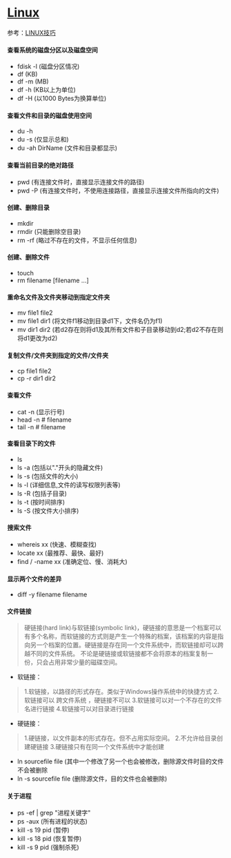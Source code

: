 # [Linux](http://www.runoob.com/linux/linux-command-manual.html)
参考：[LINUX技巧](https://coolshell.cn/articles/8883.html)

#### 查看系统的磁盘分区以及磁盘空间
- fdisk -l (磁盘分区情况)
- df (KB)
- df -m (MB)
- df -h (KB以上为单位)
- df -H (以1000 Bytes为换算单位)

#### 查看文件和目录的磁盘使用空间
- du -h
- du -s (仅显示总和)
- du -ah DirName (文件和目录都显示)

#### 查看当前目录的绝对路径
- pwd (有连接文件时，直接显示连接文件的路径)
- pwd -P (有连接文件时，不使用连接路径，直接显示连接文件所指向的文件)

#### 创建、删除目录
- mkdir
- rmdir (只能删除空目录)
- rm -rf (略过不存在的文件，不显示任何信息)

#### 创建、删除文件
- touch
- rm filename [filename ...]

#### 重命名文件及文件夹移动到指定文件夹
- mv file1 file2
- mv file1 dir1 (将文件f1移动到目录d1下，文件名仍为f1)
- mv dir1 dir2 (若d2存在则将d1及其所有文件和子目录移动到d2;若d2不存在则将d1更改为d2)


#### 复制文件/文件夹到指定的文件/文件夹
- cp file1 file2
- cp -r dir1 dir2

#### 查看文件
- cat -n (显示行号)
- head -n # filename
- tail -n # filename

#### 查看目录下的文件
- ls
- ls -a (包括以"."开头的隐藏文件)
- ls -s (包括文件的大小)
- ls -l (详细信息,文件的读写权限列表等)
- ls -R (包括子目录)
- ls -t (按时间排序)
- ls -S (按文件大小排序)

#### 搜索文件
- whereis xx (快速、模糊查找)
- locate xx (最推荐、最快、最好)
- find / -name xx (准确定位、慢、消耗大)

#### 显示两个文件的差异
- diff -y filename filename

#### 文件链接
>硬链接(hard link)与软链接(symbolic link)，硬链接的意思是一个档案可以有多个名称，而软链接的方式则是产生一个特殊的档案，该档案的内容是指向另一个档案的位置。硬链接是存在同一个文件系统中，而软链接却可以跨越不同的文件系统。
不论是硬链接或软链接都不会将原本的档案复制一份，只会占用非常少量的磁碟空间。
- 软链接：
>1.软链接，以路径的形式存在。类似于Windows操作系统中的快捷方式
2.软链接可以 跨文件系统 ，硬链接不可以
3.软链接可以对一个不存在的文件名进行链接
4.软链接可以对目录进行链接
- 硬链接：
>1.硬链接，以文件副本的形式存在。但不占用实际空间。
2.不允许给目录创建硬链接
3.硬链接只有在同一个文件系统中才能创建

- ln sourcefile file (其中一个修改了另一个也会被修改，删除源文件时目的文件不会被删除
- ln -s sourcefile file (删除源文件，目的文件也会被删除)

#### 关于进程
- ps -ef | grep "进程关键字"
- ps -aux (所有进程的状态)
- kill -s 19 pid (暂停)
- kill -s 18 pid (恢复暂停)
- kill -s 9 pid (强制杀死)